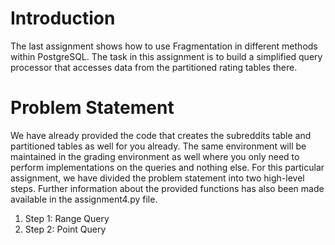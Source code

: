 # Introduction

The last assignment shows how to use Fragmentation in different methods within PostgreSQL. The task in this assignment is to build a simplified query processor that accesses data from the partitioned rating tables there.

# Problem Statement

We have already provided the code that creates the subreddits table and partitioned tables as well for you already. The same environment will be maintained in the grading environment as well where you only need to perform implementations on the queries and nothing else. For this particular assignment, we have divided the problem statement into two high-level steps. Further information about the provided functions has also been made available in the assignment4.py file.

1. Step 1: Range Query
2. Step 2: Point Query
   
